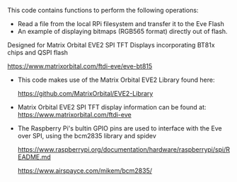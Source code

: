 This code contains functions to perform the following operations:

- Read a file from the local RPi filesystem and transfer it to the Eve Flash
- An example of displaying bitmaps (RGB565 format) directly out of flash.

Designed for Matrix Orbital EVE2 SPI TFT Displays incorporating BT81x chips and QSPI flash

  https://www.matrixorbital.com/ftdi-eve/eve-bt815

- This code makes use of the Matrix Orbital EVE2 Library found here: 

  https://github.com/MatrixOrbital/EVE2-Library

- Matrix Orbital EVE2 SPI TFT display information can be found at: https://www.matrixorbital.com/ftdi-eve

- The Raspberry Pi's bultin GPIO pins are used to interface with the Eve over SPI, using the bcm2835 library and spidev

  https://www.raspberrypi.org/documentation/hardware/raspberrypi/spi/README.md
  
  https://www.airspayce.com/mikem/bcm2835/
  
  
